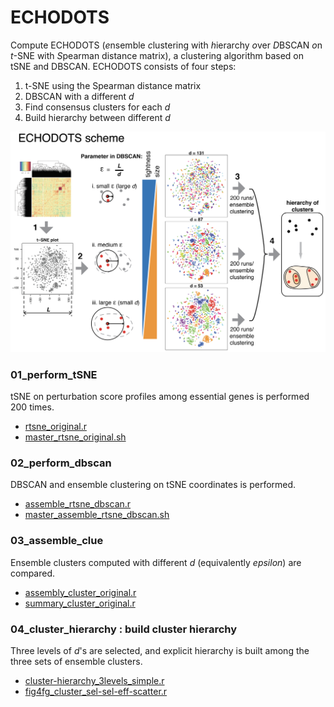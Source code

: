# ECHODOTS
Compute ECHODOTS (*e*nsemble *c*lustering with *h*ierarchy *o*ver *D*BSCAN *o*n *t*-SNE with *S*pearman distance matrix), a clustering algorithm based on tSNE and DBSCAN. ECHODOTS consists of four steps:
  1. t-SNE using the Spearman distance matrix
  2. DBSCAN with a different _d_
  3. Find consensus clusters for each _d_
  4. Build hierarchy between different _d_

![echodots_scheme.png](echodots_scheme.png)

### 01_perform_tSNE
tSNE on perturbation score profiles among essential genes is performed 200 times.
- [rtsne_original.r](01_perform_tSNE/rtsne_original.r)
- [master_rtsne_original.sh](01_perform_tSNE/master_rtsne_original.sh)

### 02_perform_dbscan
DBSCAN and ensemble clustering on tSNE coordinates is performed.
- [assemble_rtsne_dbscan.r](02_perform_dbscan/assemble_rtsne_dbscan.r)
- [master_assemble_rtsne_dbscan.sh](02_perform_dbscan/master_assemble_rtsne_dbscan.sh)

### 03_assemble_clue
Ensemble clusters computed with different _d_ (equivalently _epsilon_) are compared.
- [assembly_cluster_original.r](03_assemble_clue/assembly_cluster_original.r)
- [summary_cluster_original.r](03_assemble_clue/summary_cluster_original.r)

### 04_cluster_hierarchy : build cluster hierarchy
Three levels of _d_'s are selected, and explicit hierarchy is built among the three sets of ensemble clusters.
- [cluster-hierarchy_3levels_simple.r](04_cluster_hierarchy/cluster-hierarchy_3levels_simple.r)
- [fig4fg_cluster_sel-sel-eff-scatter.r](04_cluster_hierarchy/fig4fg_cluster_sel-sel-eff-scatter.r)


